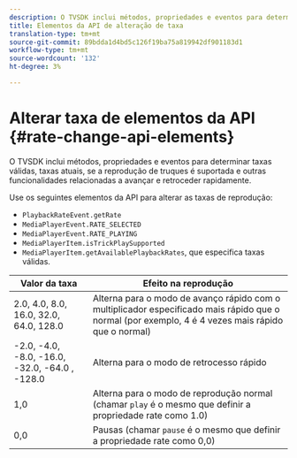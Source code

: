 ```yaml
---
description: O TVSDK inclui métodos, propriedades e eventos para determinar taxas válidas, taxas atuais, se a reprodução de truques é suportada e outras funcionalidades relacionadas a avançar e retroceder rapidamente.
title: Elementos da API de alteração de taxa
translation-type: tm+mt
source-git-commit: 89bdda1d4bd5c126f19ba75a819942df901183d1
workflow-type: tm+mt
source-wordcount: '132'
ht-degree: 3%

---
```



# Alterar taxa de elementos da API {#rate-change-api-elements}

O TVSDK inclui métodos, propriedades e eventos para determinar taxas válidas, taxas atuais, se a reprodução de truques é suportada e outras funcionalidades relacionadas a avançar e retroceder rapidamente.

<!--<a id="section_E5D37C71323947E2AED8B866D9835E31"></a>-->

Use os seguintes elementos da API para alterar as taxas de reprodução:

* `PlaybackRateEvent.getRate`
* `MediaPlayerEvent.RATE_SELECTED`
* `MediaPlayerEvent.RATE_PLAYING`
* `MediaPlayerItem.isTrickPlaySupported`
* `MediaPlayerItem.getAvailablePlaybackRates`, que especifica taxas válidas.

| Valor da taxa | Efeito na reprodução |
|---|---|
| 2.0, 4.0, 8.0, 16.0, 32.0, 64.0, 128.0 | Alterna para o modo de avanço rápido com o multiplicador especificado mais rápido que o normal (por exemplo, 4 é 4 vezes mais rápido que o normal) |
| -2.0, -4.0, -8.0, -16.0, -32.0, -64.0 , -128.0 | Alterna para o modo de retrocesso rápido |
| 1,0 | Alterna para o modo de reprodução normal (chamar `play` é o mesmo que definir a propriedade rate como 1.0) |
| 0,0 | Pausas (chamar `pause` é o mesmo que definir a propriedade rate como 0,0) |

